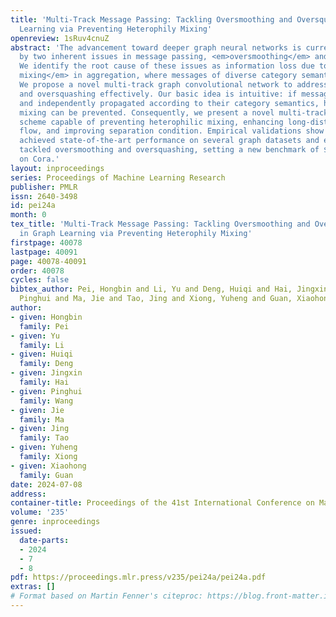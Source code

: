 ```yaml
---
title: 'Multi-Track Message Passing: Tackling Oversmoothing and Oversquashing in Graph
  Learning via Preventing Heterophily Mixing'
openreview: 1sRuv4cnuZ
abstract: 'The advancement toward deeper graph neural networks is currently obscured
  by two inherent issues in message passing, <em>oversmoothing</em> and <em>oversquashing</em>.
  We identify the root cause of these issues as information loss due to <em>heterophily
  mixing</em> in aggregation, where messages of diverse category semantics are mixed.
  We propose a novel multi-track graph convolutional network to address oversmoothing
  and oversquashing effectively. Our basic idea is intuitive: if messages are separated
  and independently propagated according to their category semantics, heterophilic
  mixing can be prevented. Consequently, we present a novel multi-track message passing
  scheme capable of preventing heterophilic mixing, enhancing long-distance information
  flow, and improving separation condition. Empirical validations show that our model
  achieved state-of-the-art performance on several graph datasets and effectively
  tackled oversmoothing and oversquashing, setting a new benchmark of $86.4$% accuracy
  on Cora.'
layout: inproceedings
series: Proceedings of Machine Learning Research
publisher: PMLR
issn: 2640-3498
id: pei24a
month: 0
tex_title: 'Multi-Track Message Passing: Tackling Oversmoothing and Oversquashing
  in Graph Learning via Preventing Heterophily Mixing'
firstpage: 40078
lastpage: 40091
page: 40078-40091
order: 40078
cycles: false
bibtex_author: Pei, Hongbin and Li, Yu and Deng, Huiqi and Hai, Jingxin and Wang,
  Pinghui and Ma, Jie and Tao, Jing and Xiong, Yuheng and Guan, Xiaohong
author:
- given: Hongbin
  family: Pei
- given: Yu
  family: Li
- given: Huiqi
  family: Deng
- given: Jingxin
  family: Hai
- given: Pinghui
  family: Wang
- given: Jie
  family: Ma
- given: Jing
  family: Tao
- given: Yuheng
  family: Xiong
- given: Xiaohong
  family: Guan
date: 2024-07-08
address:
container-title: Proceedings of the 41st International Conference on Machine Learning
volume: '235'
genre: inproceedings
issued:
  date-parts:
  - 2024
  - 7
  - 8
pdf: https://proceedings.mlr.press/v235/pei24a/pei24a.pdf
extras: []
# Format based on Martin Fenner's citeproc: https://blog.front-matter.io/posts/citeproc-yaml-for-bibliographies/
---
```


